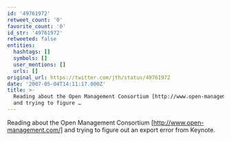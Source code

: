 ```yaml
---
id: '49761972'
retweet_count: '0'
favorite_count: '0'
id_str: '49761972'
retweeted: false
entities:
  hashtags: []
  symbols: []
  user_mentions: []
  urls: []
original_url: https://twitter.com/jth/status/49761972
date: '2007-05-04T14:11:17.000Z'
title: >-
  Reading about the Open Management Consortium [http://www.open-management.com/]
  and trying to figure …
---
```


Reading about the Open Management Consortium [http://www.open-management.com/] and trying to figure out an export error from Keynote.